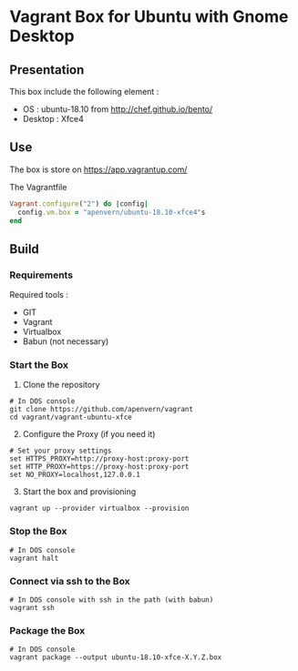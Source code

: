 # Vagrant Box for Ubuntu with Gnome Desktop

## Presentation

This box include the following element :

- OS : ubuntu-18.10 from http://chef.github.io/bento/
- Desktop : Xfce4

## Use

The box is store on https://app.vagrantup.com/

The Vagrantfile

```ruby
Vagrant.configure("2") do |config|
  config.vm.box = "apenvern/ubuntu-18.10-xfce4"s
end
```

## Build

### Requirements

Required tools :

- GIT
- Vagrant
- Virtualbox
- Babun (not necessary)

### Start the Box

1. Clone the repository

```
# In DOS console
git clone https://github.com/apenvern/vagrant
cd vagrant/vagrant-ubuntu-xfce
```

2. Configure the Proxy (if you need it)

```
# Set your proxy settings
set HTTPS_PROXY=http://proxy-host:proxy-port
set HTTP_PROXY=https://proxy-host:proxy-port
set NO_PROXY=localhost,127.0.0.1
```

3. Start the box and provisioning
```
vagrant up --provider virtualbox --provision
```

### Stop the Box

```
# In DOS console
vagrant halt
```

### Connect via ssh to the Box

```
# In DOS console with ssh in the path (with babun)
vagrant ssh
```

### Package the Box

```
# In DOS console
vagrant package --output ubuntu-18.10-xfce-X.Y.Z.box
```
